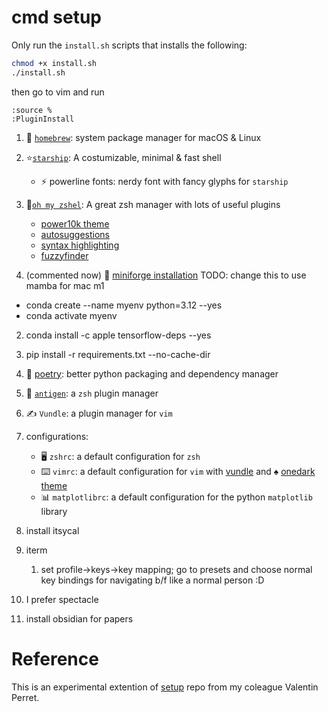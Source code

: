 # cmd setup 
Only run the `install.sh` scripts that installs the following:
```bash
chmod +x install.sh
./install.sh
```
then go to vim and run
```vim
:source %
:PluginInstall
```

 1. 🍺 [`homebrew`](https://brew.sh/): system package manager for macOS & Linux

 2. :star:[`starship`](https://starship.rs/): A costumizable, minimal & fast shell
    - ⚡️ powerline fonts: nerdy font with fancy glyphs for `starship`
 
 1. 🐚[`oh my zshel`](https://raw.github.com/ohmyzsh/ohmyzsh): A great zsh manager with lots of useful plugins
     - [power10k theme](https://github.com/romkatv/powerlevel10k.git)
     - [autosuggestions](https://github.com/zsh-users/zsh-autosuggestions)
     - [syntax highlighting](https://github.com/zsh-users/zsh-syntax-highlighting.git)
     - [fuzzyfinder](https://github.com/junegunn/fzf.git)
1. (commented now) 🐍 [miniforge installation](https://github.com/conda-forge/miniforge) TODO: change this to use mamba for mac m1
  - conda create --name myenv python=3.12 --yes
  - conda activate myenv
2. conda install -c apple tensorflow-deps --yes
3. pip install -r requirements.txt --no-cache-dir
4. 🎵 [poetry](https://python-poetry.org/): better python packaging and dependency manager
5. 🧬 [`antigen`](https://github.com/zsh-users/antigen): a `zsh` plugin manager
6. ✍️ `Vundle`: a plugin manager for `vim`
7.  configurations:
    - 🖥 `zshrc`: a default configuration for `zsh`
    - ⌨️ `vimrc`: a default configuration for `vim` with [vundle](https://github.com/VundleVim/Vundle.vim.git) and ♠️ [onedark theme](https://github.com/joshdick/onedark.vim)
    - 📊 `matplotlibrc`: a default configuration for the python `matplotlib` library

8.  install itsycal
9.  iterm
    1.  set profile->keys->key mapping; go to presets and choose normal key bindings for navigating b/f like a normal person :D 
10. I prefer spectacle
11. install obsidian for papers

# Reference
This is an experimental extention of [setup](https://github.com/perretv/setup) repo from my coleague Valentin Perret.




###
<!-- 
If you need to have libarchive first in your PATH, run:
  echo 'export PATH="/opt/homebrew/opt/libarchive/bin:$PATH"' >> ~/.zshrc

For compilers to find libarchive you may need to set:
  export LDFLAGS="-L/opt/homebrew/opt/libarchive/lib"
  export CPPFLAGS="-I/opt/homebrew/opt/libarchive/include" -->
